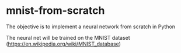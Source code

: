 # mnist-from-scratch
The objective is to implement a neural network from scratch in Python

The neural net will be trained on the MNIST dataset (https://en.wikipedia.org/wiki/MNIST_database)
